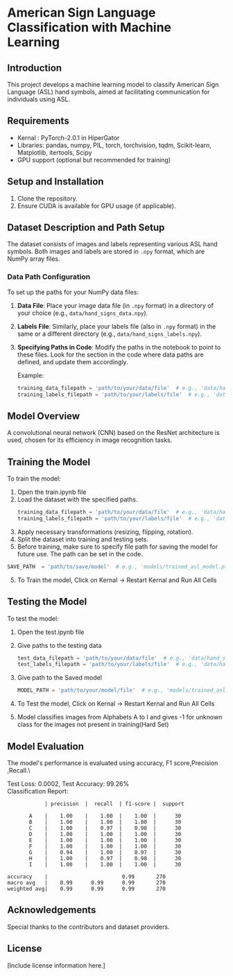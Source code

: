 # American Sign Language Classification with Machine Learning

## Introduction
This project develops a machine learning model to classify American Sign Language (ASL) hand symbols, aimed at facilitating communication for individuals using ASL.

## Requirements
- Kernal : PyTorch-2.0.1 in HiperGator
- Libraries: pandas, numpy, PIL, torch, torchvision, tqdm, Scikit-learn, Matplotlib, itertools, Scipy
- GPU support (optional but recommended for training)

## Setup and Installation
1. Clone the repository.
2. Ensure CUDA is available for GPU usage (if applicable).

## Dataset Description and Path Setup
The dataset consists of images and labels representing various ASL hand symbols. Both images and labels are stored in `.npy` format, which are NumPy array files.

### Data Path Configuration
To set up the paths for your NumPy data files:

1. **Data File**: Place your image data file (in `.npy` format) in a directory of your choice (e.g., `data/hand_signs_data.npy`).

2. **Labels File**: Similarly, place your labels file (also in `.npy` format) in the same or a different directory (e.g., `data/hand_signs_labels.npy`).

3. **Specifying Paths in Code**: Modify the paths in the notebook to point to these files. Look for the section in the code where data paths are defined, and update them accordingly.

    Example:
    ```python
    training_data_filepath = 'path/to/your/data/file'  # e.g., 'data/hand_signs_data.npy'
    training_labels_filepath = 'path/to/your/labels/file'  # e.g., 'data/hand_signs_labels.npy'
    ```

## Model Overview
A convolutional neural network (CNN) based on the ResNet architecture is used, chosen for its efficiency in image recognition tasks.

## Training the Model
To train the model:
1. Open the train.ipynb file
2. Load the dataset with the specified paths.
    ```python
    training_data_filepath = 'path/to/your/data/file'  # e.g., 'data/hand_signs_data.npy'
    training_labels_filepath = 'path/to/your/labels/file'  # e.g., 'data/hand_signs_labels.npy'
    ```
3. Apply necessary transformations (resizing, flipping, rotation).
4. Split the dataset into training and testing sets.
5. Before training, make sure to specify file path for saving the model for future use. The path can be set in the code.
```python
SAVE_PATH  = 'path/to/save/model'  # e.g., 'models/trained_asl_model.pth'
```
5. To Train the model, Click on Kernal -> Restart Kernal and Run All Cells


## Testing the Model
To test the model:
1. Open the test.ipynb file
2. Give paths to the testing data
	```python
	test_data_filepath = 'path/to/your/data/file'  # e.g., 'data/hand_signs_data.npy'
    test_labels_filepath = 'path/to/your/labels/file'  # e.g., 'data/hand_signs_labels.npy'
	```
    
3. Give path to the Saved model

	```python
	MODEL_PATH = 'path/to/your/model/file'  # e.g., 'models/trained_asl_model.pth'
	```
    
4. To Test the model, Click on Kernal -> Restart Kernal and Run All Cells

5. Model classifies images from Alphabets A to I and gives -1 for unknown class for the images not present in training(Hard Set)

## Model Evaluation
The model's performance is evaluated using accuracy, F1 score,Precision ,Recall.\

Test Loss: 0.0002, Test Accuracy: 99.26% \
Classification Report:

                | precision  |  recall  | f1-score |  support

           A    |    1.00    |    1.00  |    1.00  |      30
           B    |    1.00    |    1.00  |    1.00  |      30
           C    |    1.00    |    0.97  |    0.98  |      30
           D    |    1.00    |    1.00  |    1.00  |      30
           E    |    1.00    |    1.00  |    1.00  |      30
           F    |    1.00    |    1.00  |    1.00  |      30
           G    |    0.94    |    1.00  |    0.97  |      30
           H    |    1.00    |    0.97  |    0.98  |      30
           I    |    1.00    |    1.00  |    1.00  |      30

    accuracy    |                        0.99       270
    macro avg   |    0.99      0.99      0.99       270
    weighted avg|    0.99      0.99      0.99       270


## Acknowledgements
Special thanks to the contributors and dataset providers.

## License
[Include license information here.]

